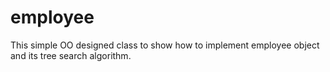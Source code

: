 # employee
This simple OO designed class to show how to implement employee object and its tree search algorithm. 

